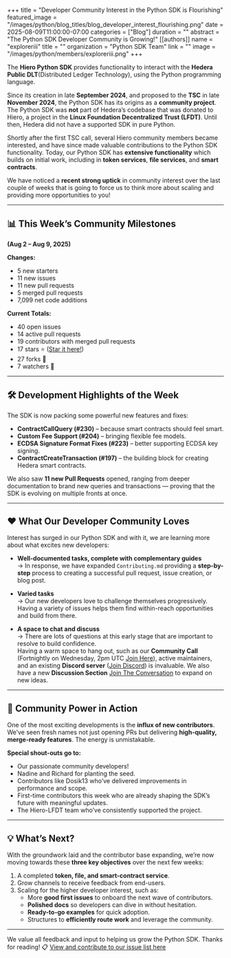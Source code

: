 +++
title = "Developer Community Interest in the Python SDK is Flourishing"
featured_image = "/images/python/blog_titles/blog_developer_interest_flourishing.png"
date = 2025-08-09T11:00:00-07:00
categories = ["Blog"]
duration = ""
abstract = "The Python SDK Developer Community is Growing!"
[[authors]]
name = "exploreriii"
title = ""
organization = "Python SDK Team"
link = ""
image = "/images/python/members/exploreriii.png"
+++

The **Hiero Python SDK** provides functionality to interact with the **Hedera Public DLT**(Distributed Ledger Technology), using the Python programming language.

Since its creation in late **September 2024**, and proposed to the **TSC** in late **November 2024**, the Python SDK has its origins as a **community project**. The Python SDK was **not** part of Hedera’s codebase that was donated to Hiero, a project in the **Linux Foundation Decentralized Trust (LFDT)**. Until then, Hedera did not have a supported SDK in pure Python.

Shortly after the first TSC call, several Hiero community members became interested, and have since made valuable contributions to the Python SDK functionality. Today, our Python SDK has **extensive functionality** which builds on initial work, including in **token services**, **file services**, and **smart contracts**. 

We have noticed a **recent strong uptick** in community interest over the last couple of weeks that is going to force us to think more about scaling and providing more opportunities to you!

---

## 📊 This Week’s Community Milestones  
**(Aug 2 – Aug 9, 2025)**

**Changes:**
- 5 new starters  
- 11 new issues  
- 11 new pull requests  
- 5 merged pull requests  
- 7,099 net code additions  

**Current Totals:**
- 40 open issues  
- 14 active pull requests  
- 19 contributors with merged pull requests  
- 17 stars ⭐ ([Star it here!](https://github.com/hiero-ledger/hiero-sdk-python))  
- 27 forks 🍴  
- 7 watchers 👀  

---

## 🛠️ Development Highlights of the Week  

The SDK is now packing some powerful new features and fixes:

- **ContractCallQuery (#230)** – because smart contracts should feel smart.  
- **Custom Fee Support (#204)** – bringing flexible fee models.  
- **ECDSA Signature Format Fixes (#223)** – better supporting ECDSA key signing.  
- **ContractCreateTransaction (#197)** – the building block for creating Hedera smart contracts.  

We also saw **11 new Pull Requests** opened, ranging from deeper documentation to brand new queries and transactions — proving that the SDK is evolving on multiple fronts at once.

---

## ❤️ What Our Developer Community Loves  

Interest has surged in our Python SDK and with it, we are learning more about what excites new developers:

- **Well-documented tasks, complete with complementary guides**  
  → In response, we have expanded `Contributing.md` providing a **step-by-step** process to creating a successful pull request, issue creation, or blog post.  

- **Varied tasks**  
  → Our new developers love to challenge themselves progressively. Having a variety of issues helps them find within-reach opportunities and build from there.  

- **A space to chat and discuss**  
  → There are lots of questions at this early stage that are important to resolve to build confidence.  
  Having a warm space to hang out, such as our **Community Call** (Fortnightly on Wednesday, 2pm UTC [Join Here](https://zoom-lfx.platform.linuxfoundation.org/meetings/hiero?view=week)), active maintainers, and an existing **Discord server** ([Join Discord](https://discord.com/channels/905194001349627914/1336494517544681563)) is invaluable. We also have a new **Discussion Section** [Join The Conversation](https://github.com/hiero-ledger/hiero-sdk-python/discussions) to expand on new ideas.

---

## 👥 Community Power in Action  

One of the most exciting developments is the **influx of new contributors**. We’ve seen fresh names not just opening PRs but delivering **high-quality, merge-ready features**. The energy is unmistakable.

**Special shout-outs go to:**
- Our passionate community developers!
- Nadine and Richard for planting the seed.  
- Contributors like Dosik13 who’ve delivered improvements in performance and scope.  
- First-time contributors this week who are already shaping the SDK’s future with meaningful updates.  
- The Hiero-LFDT team who’ve consistently supported the project.

---

## 💡 What’s Next?  

With the groundwork laid and the contributor base expanding, we’re now moving towards these **three key objectives** over the next few weeks:

1. A completed **token, file, and smart-contract service**.  
2. Grow channels to receive feedback from end-users.  
3. Scaling for the higher developer interest, such as:
   - More **good first issues** to onboard the next wave of contributors.  
   - **Polished docs** so developers can dive in without hesitation.  
   - **Ready-to-go examples** for quick adoption.  
   - Structures to **efficiently route work** and leverage the community.  

---

We value all feedback and input to helping us grow the Python SDK. Thanks for reading!
📋 [View and contribute to our issue list here](https://github.com/hiero-ledger/hiero-sdk-python/issues)
